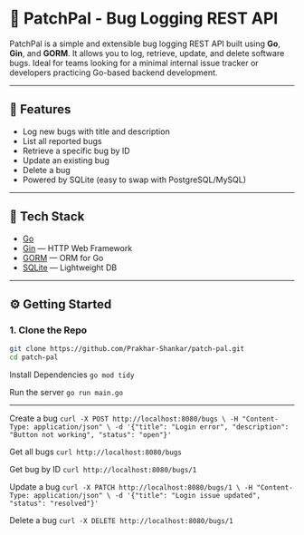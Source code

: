# 🐛 PatchPal - Bug Logging REST API

PatchPal is a simple and extensible bug logging REST API built using **Go**, **Gin**, and **GORM**. It allows you to log, retrieve, update, and delete software bugs. Ideal for teams looking for a minimal internal issue tracker or developers practicing Go-based backend development.

---

## 🚀 Features

- Log new bugs with title and description
- List all reported bugs
- Retrieve a specific bug by ID
- Update an existing bug
- Delete a bug
- Powered by SQLite (easy to swap with PostgreSQL/MySQL)

---

## 🧱 Tech Stack

- [Go](https://golang.org/)
- [Gin](https://github.com/gin-gonic/gin) — HTTP Web Framework
- [GORM](https://gorm.io/) — ORM for Go
- [SQLite](https://www.sqlite.org/index.html) — Lightweight DB

---

## ⚙️ Getting Started

### 1. Clone the Repo

```bash
git clone https://github.com/Prakhar-Shankar/patch-pal.git
cd patch-pal
```
Install Dependencies
`go mod tidy`

Run the server
`go run main.go`

---

Create a bug
`curl -X POST http://localhost:8080/bugs \
  -H "Content-Type: application/json" \
  -d '{"title": "Login error", "description": "Button not working", "status": "open"}'
`


Get all bugs
`curl http://localhost:8080/bugs
`



Get bug by ID
`curl http://localhost:8080/bugs/1
`

Update a bug 
`curl -X PATCH http://localhost:8080/bugs/1 \
  -H "Content-Type: application/json" \
  -d '{"title": "Login issue updated", "status": "resolved"}'
`



Delete a bug 
`curl -X DELETE http://localhost:8080/bugs/1
`
